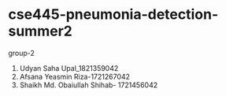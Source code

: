 # cse445-pneumonia-detection-summer2

group-2

1. Udyan Saha Upal_1821359042
2. Afsana Yeasmin Riza-1721267042
3. Shaikh Md. Obaiullah Shihab- 1721456042